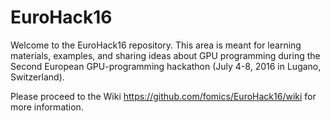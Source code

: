 # EuroHack16

Welcome to the EuroHack16 repository.   This area is meant for learning materials, examples, and sharing ideas about GPU programming during the Second European GPU-programming hackathon (July 4-8, 2016 in Lugano, Switzerland).

Please proceed to the Wiki https://github.com/fomics/EuroHack16/wiki for more information.
